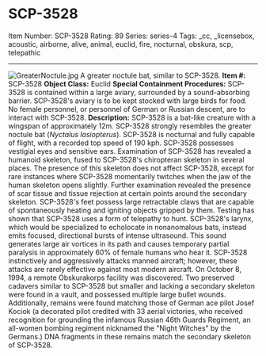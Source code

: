 # SCP-3528
Item Number: SCP-3528
Rating: 89
Series: series-4
Tags: _cc, _licensebox, acoustic, airborne, alive, animal, euclid, fire, nocturnal, obskura, scp, telepathic

---

![GreaterNoctule.jpg](https://scp-wiki.wdfiles.com/local--files/scp-3528/GreaterNoctule.jpg)
A greater noctule bat, similar to SCP-3528.
**Item #:** SCP-3528
**Object Class:** Euclid
**Special Containment Procedures:** SCP-3528 is contained within a large aviary, surrounded by a sound-absorbing barrier. SCP-3528's aviary is to be kept stocked with large birds for food. No female personnel, or personnel of German or Russian descent, are to interact with SCP-3528.
**Description:** SCP-3528 is a bat-like creature with a wingspan of approximately 12m. SCP-3528 strongly resembles the greater noctule bat (_Nyctalus lasiopterus_).
SCP-3528 is nocturnal and fully capable of flight, with a recorded top speed of 190 kph. SCP-3528 possesses vestigial eyes and sensitive ears. Examination of SCP-3528 has revealed a humanoid skeleton, fused to SCP-3528's chiropteran skeleton in several places. The presence of this skeleton does not affect SCP-3528, except for rare instances where SCP-3528 momentarily twitches when the jaw of the human skeleton opens slightly. Further examination revealed the presence of scar tissue and tissue rejection at certain points around the secondary skeleton.
SCP-3528's feet possess large retractable claws that are capable of spontaneously heating and igniting objects gripped by them.
Testing has shown that SCP-3528 uses a form of telepathy to hunt. SCP-3528's larynx, which would be specialized to echolocate in nonanomalous bats, instead emits focused, directional bursts of intense ultrasound. This sound generates large air vortices in its path and causes temporary partial paralysis in approximately 60% of female humans who hear it.
SCP-3528 instinctively and aggressively attacks manned aircraft; however, these attacks are rarely effective against most modern aircraft.
On October 8, 1994, a remote Obskurakorps facility was discovered. Two preserved cadavers similar to SCP-3528 but smaller and lacking a secondary skeleton were found in a vault, and possessed multiple large bullet wounds. Additionally, remains were found matching those of German ace pilot Josef Kociok (a decorated pilot credited with 33 aerial victories, who received recognition for grounding the infamous Russian 46th Guards Regiment, an all-women bombing regiment nicknamed the "Night Witches" by the Germans.)
DNA fragments in these remains match the secondary skeleton of SCP-3528.